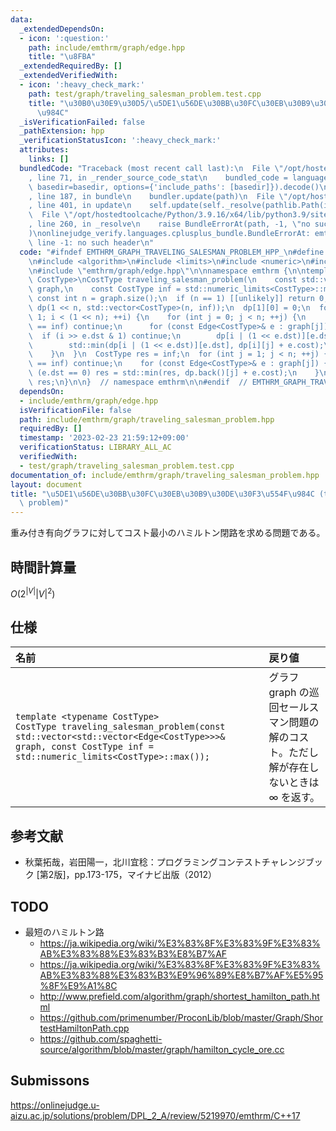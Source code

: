 ```yaml
---
data:
  _extendedDependsOn:
  - icon: ':question:'
    path: include/emthrm/graph/edge.hpp
    title: "\u8FBA"
  _extendedRequiredBy: []
  _extendedVerifiedWith:
  - icon: ':heavy_check_mark:'
    path: test/graph/traveling_salesman_problem.test.cpp
    title: "\u30B0\u30E9\u30D5/\u5DE1\u56DE\u30BB\u30FC\u30EB\u30B9\u30DE\u30F3\u554F\
      \u984C"
  _isVerificationFailed: false
  _pathExtension: hpp
  _verificationStatusIcon: ':heavy_check_mark:'
  attributes:
    links: []
  bundledCode: "Traceback (most recent call last):\n  File \"/opt/hostedtoolcache/Python/3.9.16/x64/lib/python3.9/site-packages/onlinejudge_verify/documentation/build.py\"\
    , line 71, in _render_source_code_stat\n    bundled_code = language.bundle(stat.path,\
    \ basedir=basedir, options={'include_paths': [basedir]}).decode()\n  File \"/opt/hostedtoolcache/Python/3.9.16/x64/lib/python3.9/site-packages/onlinejudge_verify/languages/cplusplus.py\"\
    , line 187, in bundle\n    bundler.update(path)\n  File \"/opt/hostedtoolcache/Python/3.9.16/x64/lib/python3.9/site-packages/onlinejudge_verify/languages/cplusplus_bundle.py\"\
    , line 401, in update\n    self.update(self._resolve(pathlib.Path(included), included_from=path))\n\
    \  File \"/opt/hostedtoolcache/Python/3.9.16/x64/lib/python3.9/site-packages/onlinejudge_verify/languages/cplusplus_bundle.py\"\
    , line 260, in _resolve\n    raise BundleErrorAt(path, -1, \"no such header\"\
    )\nonlinejudge_verify.languages.cplusplus_bundle.BundleErrorAt: emthrm/graph/edge.hpp:\
    \ line -1: no such header\n"
  code: "#ifndef EMTHRM_GRAPH_TRAVELING_SALESMAN_PROBLEM_HPP_\n#define EMTHRM_GRAPH_TRAVELING_SALESMAN_PROBLEM_HPP_\n\
    \n#include <algorithm>\n#include <limits>\n#include <numeric>\n#include <vector>\n\
    \n#include \"emthrm/graph/edge.hpp\"\n\nnamespace emthrm {\n\ntemplate <typename\
    \ CostType>\nCostType traveling_salesman_problem(\n    const std::vector<std::vector<Edge<CostType>>>&\
    \ graph,\n    const CostType inf = std::numeric_limits<CostType>::max()) {\n \
    \ const int n = graph.size();\n  if (n == 1) [[unlikely]] return 0;\n  std::vector<std::vector<CostType>>\
    \ dp(1 << n, std::vector<CostType>(n, inf));\n  dp[1][0] = 0;\n  for (int i =\
    \ 1; i < (1 << n); ++i) {\n    for (int j = 0; j < n; ++j) {\n      if (dp[i][j]\
    \ == inf) continue;\n      for (const Edge<CostType>& e : graph[j]) {\n      \
    \  if (i >> e.dst & 1) continue;\n        dp[i | (1 << e.dst)][e.dst] =\n    \
    \        std::min(dp[i | (1 << e.dst)][e.dst], dp[i][j] + e.cost);\n      }\n\
    \    }\n  }\n  CostType res = inf;\n  for (int j = 1; j < n; ++j) {\n    if (dp.back()[j]\
    \ == inf) continue;\n    for (const Edge<CostType>& e : graph[j]) {\n      if\
    \ (e.dst == 0) res = std::min(res, dp.back()[j] + e.cost);\n    }\n  }\n  return\
    \ res;\n}\n\n}  // namespace emthrm\n\n#endif  // EMTHRM_GRAPH_TRAVELING_SALESMAN_PROBLEM_HPP_\n"
  dependsOn:
  - include/emthrm/graph/edge.hpp
  isVerificationFile: false
  path: include/emthrm/graph/traveling_salesman_problem.hpp
  requiredBy: []
  timestamp: '2023-02-23 21:59:12+09:00'
  verificationStatus: LIBRARY_ALL_AC
  verifiedWith:
  - test/graph/traveling_salesman_problem.test.cpp
documentation_of: include/emthrm/graph/traveling_salesman_problem.hpp
layout: document
title: "\u5DE1\u56DE\u30BB\u30FC\u30EB\u30B9\u30DE\u30F3\u554F\u984C (traveling salesman\
  \ problem)"
---
```


重み付き有向グラフに対してコスト最小のハミルトン閉路を求める問題である。


## 時間計算量

$O(2^{\lvert V \rvert} {\lvert V \rvert}^2)$


## 仕様

|名前|戻り値|
|:--|:--|
|`template <typename CostType>`<br>`CostType traveling_salesman_problem(const std::vector<std::vector<Edge<CostType>>>& graph, const CostType inf = std::numeric_limits<CostType>::max());`|グラフ $\mathrm{graph}$ の巡回セールスマン問題の解のコスト。ただし解が存在しないときは $\infty$ を返す。|


## 参考文献

- 秋葉拓哉，岩田陽一，北川宜稔：プログラミングコンテストチャレンジブック \[第2版\]，pp.173-175，マイナビ出版（2012）


## TODO

- 最短のハミルトン路
  - https://ja.wikipedia.org/wiki/%E3%83%8F%E3%83%9F%E3%83%AB%E3%83%88%E3%83%B3%E8%B7%AF
  - https://ja.wikipedia.org/wiki/%E3%83%8F%E3%83%9F%E3%83%AB%E3%83%88%E3%83%B3%E9%96%89%E8%B7%AF%E5%95%8F%E9%A1%8C
  - http://www.prefield.com/algorithm/graph/shortest_hamilton_path.html
  - https://github.com/primenumber/ProconLib/blob/master/Graph/ShortestHamiltonPath.cpp
  - https://github.com/spaghetti-source/algorithm/blob/master/graph/hamilton_cycle_ore.cc


## Submissons

https://onlinejudge.u-aizu.ac.jp/solutions/problem/DPL_2_A/review/5219970/emthrm/C++17
